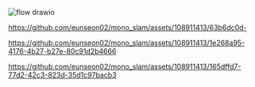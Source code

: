 
![flow drawio](https://github.com/eunseon02/mono_slam/assets/108911413/ff1edf0e-7fda-4a13-8a73-94c7f49794bd)

https://github.com/eunseon02/mono_slam/assets/108911413/63b6dc0d-

https://github.com/eunseon02/mono_slam/assets/108911413/1e268a95-4176-4b27-b27e-80c91d2b4666



https://github.com/eunseon02/mono_slam/assets/108911413/165dffd7-77d2-42c3-823d-35d1c97bacb3

